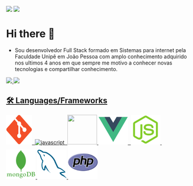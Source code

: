 <a href = "soaresdavid411@gmail.com"><img src="https://img.shields.io/badge/-Gmail-%23333?style=for-the-badge&logo=gmail&logoColor=white" target="_blank"></a>
<a href = "https://www.linkedin.com/in/david-soares-developer-fullstack/" target="_blank"><img src="https://img.shields.io/badge/-LinkedIn-%230077B5?style=for-the-badge&logo=linkedin&logoColor=white" target="_blank"></a> 
# Hi there 👋

- Sou desenvolvedor Full Stack formado em Sistemas para internet pela Faculdade Unipê em João Pessoa com amplo conhecimento adquirido nos ultimos 4 anos em que sempre me motivo a conhecer novas tecnologias e compartilhar conhecimento.

<div>
  <a href="https://github.com/Dav1dSo">
  <img height="180em" src="https://github-readme-stats.vercel.app/api?username=Dav1dSo&show_icons=true&theme=tokyonight">
  <img height="180em" src="https://github-readme-stats.vercel.app/api/top-langs/?username=Dav1dSo&layout=compact&langs_count=7&theme=tokyonight">
</div>
  
## 🛠 Languages/Frameworks 

<p align="left">
    <img src="https://raw.githubusercontent.com/devicons/devicon/master/icons/git/git-plain.svg" alt="git" width="70" height="80" />&nbsp;
    <img src="https://www.iconsdb.com/icons/preview/yellow/js-xxl.png" alt="javascript" width="90" height="80" />&nbsp;
    <img src="https://cdn.iconscout.com/icon/free/png-256/react-3-1175109.png" width="80" height="80">
    <img src="https://raw.githubusercontent.com/devicons/devicon/master/icons/vuejs/vuejs-original.svg" alt="vue" width="80" height="80"/>&nbsp;
    <img src="https://raw.githubusercontent.com/devicons/devicon/master/icons/nodejs/nodejs-original.svg" alt="nodejs" width="80" height="80" />&nbsp;
    <img src="https://raw.githubusercontent.com/devicons/devicon/master/icons/mongodb/mongodb-plain-wordmark.svg" alt="mongodb" width="80" height="80">
    <img src="https://raw.githubusercontent.com/devicons/devicon/master/icons/mysql/mysql-original.svg" width="80" height="80">
    <img src="https://raw.githubusercontent.com/devicons/devicon/master/icons/php/php-original.svg" width="80" height="90">
</p>
  
